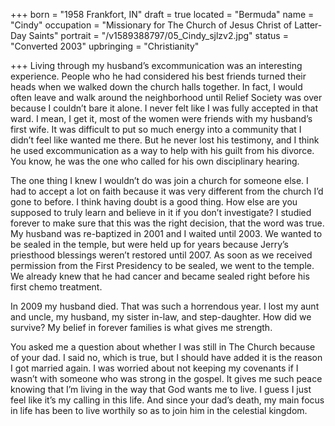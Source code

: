 +++
born = "1958 Frankfort, IN"
draft = true
located = "Bermuda"
name = "Cindy"
occupation = "Missionary for The Church of Jesus Christ of Latter-Day Saints"
portrait = "/v1589388797/05_Cindy_sjlzv2.jpg"
status = "Converted 2003"
upbringing = "Christianity"

+++
Living through my husband’s excommunication was an interesting experience. People who he had considered his best friends turned their heads when we walked down the church halls together. In fact, I would often leave and walk around the neighborhood until Relief Society was over because I couldn’t bare it alone. I never felt like I was fully accepted in that ward. I mean, I get it, most of the women were friends with my husband’s first wife. It was difficult to put so much energy into a community that I didn’t feel like wanted me there. But he never lost his testimony, and I think he used excommunication as a way to help with his guilt from his divorce. You know, he was the one who called for his own disciplinary hearing.

The one thing I knew I wouldn’t do was join a church for someone else. I had to accept a lot on faith because it was very different from the church I’d gone to before. I think having doubt is a good thing. How else are you supposed to truly learn and believe in it if you don’t investigate? I studied forever to make sure that this was the right decision, that the word was true. My husband was re-baptized in 2001 and I waited until 2003. We wanted to be sealed in the temple, but were held up for years because Jerry’s priesthood blessings weren’t restored until 2007. As soon as we received permission from the First Presidency to be sealed, we went to the temple. We already knew that he had cancer and became sealed right before his first chemo treatment.

In 2009 my husband died. That was such a horrendous year. I lost my aunt and uncle, my husband, my sister in-law, and step-daughter. How did we survive? My belief in forever families is what gives me strength.

You asked me a question about whether I was still in The Church because of your dad. I said no, which is true, but I should have added it is the reason I got married again. I was worried about not keeping my covenants if I wasn’t with someone who was strong in the gospel. It gives me such peace knowing that I’m living in the way that God wants me to live. I guess I just feel like it’s my calling in this life. And since your dad’s death, my main focus in life has been to live worthily so as to join him in the celestial kingdom.